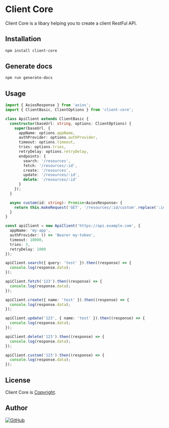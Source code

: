 # Client Core

Client Core is a libary helping you to create a client RestFul API.

## Installation

```bash
npm install client-core
```

## Generate docs

```bash
npm run generate-docs
```

## Usage

```typescript
import { AxiosResponse } from 'axios';
import { ClientBasic, ClientOptions } from 'client-core';

class ApiClient extends ClientBasic {
  constructor(baseUrl: string, options: ClientOptions) {
    super(baseUrl, {
      appName: options.appName,
      authProvider: options.authProvider,
      timeout: options.timeout,
      tries: options.tries,
      retryDelay: options.retryDelay,
      endpoints: {
        search: '/resources',
        fetch: '/resources/:id',
        create: '/resources',
        update: '/resources/:id',
        delete: '/resources/:id'
      }
    });
  }

  async custom(id: string): Promise<AxiosResponse> {
    return this.makeRequest('GET', '/resources/:id/custom'.replace(':id', id));
  }
}

const apiClient = new ApiClient('https://api.example.com', {
  appName: 'my-app',
  authProvider: () => 'Bearer my-token',
  timeout: 10000,
  tries: 3,
  retryDelay: 1000
});

apiClient.search({ query: 'test' }).then((response) => {
  console.log(response.data);
});

apiClient.fetch('123').then((response) => {
  console.log(response.data);
});

apiClient.create({ name: 'test' }).then((response) => {
  console.log(response.data);
});

apiClient.update('123', { name: 'test' }).then((response) => {
  console.log(response.data);
});

apiClient.delete('123').then((response) => {
  console.log(response.data);
});

apiClient.custom('123').then((response) => {
  console.log(response.data);
});
```

## License

Client Core is [Copyright](./LICENSE).

## Author

[![GitHub](https://img.shields.io/github/followers/paulo-tinoco.svg?style=social&label=Paulo%20Tinoco)](https://github.com/paulo-tinoco)
